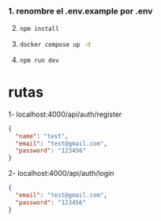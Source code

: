 ### 1. renombre el .env.example por .env

2. ```bash
   npm install
   ```

3. ```bash
   docker compose up -d
   ```

4. ```bash
   npm run dev
   ```

# rutas

1- localhost:4000/api/auth/register

```json
{
  "name": "test",
  "email": "test@gmail.com",
  "password": "123456"
}
```

2- localhost:4000/api/auth/login

```json
{
  "email": "test@gmail.com",
  "password": "123456"
}
```
